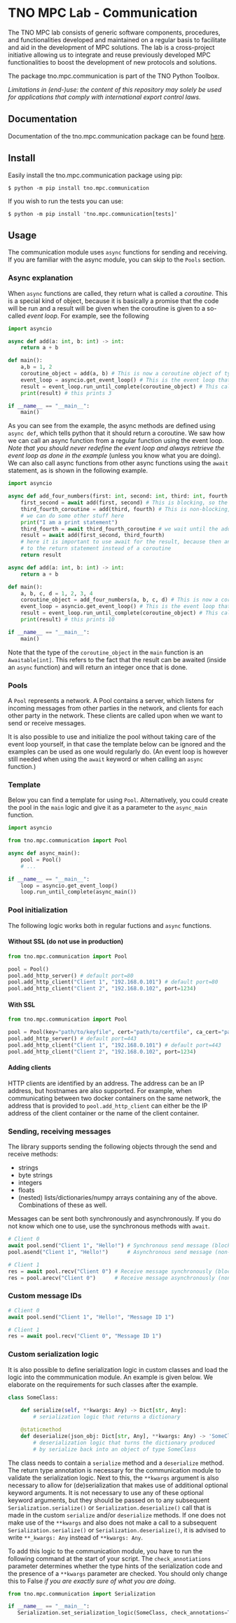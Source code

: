 # TNO MPC Lab - Communication

The TNO MPC lab consists of generic software components, procedures, and functionalities developed and maintained on a regular basis to facilitate and aid in the development of MPC solutions. The lab is a cross-project initiative allowing us to integrate and reuse previously developed MPC functionalities to boost the development of new protocols and solutions.

The package tno.mpc.communication is part of the TNO Python Toolbox.

*Limitations in (end-)use: the content of this repository may solely be used for applications that comply with international export control laws.*

## Documentation

Documentation of the tno.mpc.communication package can be found [here](https://docs.mpc.tno.nl/communication/2.0.2).

## Install

Easily install the tno.mpc.communication package using pip:
```console
$ python -m pip install tno.mpc.communication
```

If you wish to run the tests you can use:
```console
$ python -m pip install 'tno.mpc.communication[tests]'
```

## Usage

The communication module uses `async` functions for sending and receiving. If you are familiar
with the async module, you can skip to the `Pools` section.

### Async explanation
When `async` functions are called, they return what is called a *coroutine*.
This is a special kind of object, because it is basically a promise that the code will be run and
a result will be given when the coroutine is given to a so-called *event loop*.
For example, see the following

```python
import asyncio

async def add(a: int, b: int) -> int:
    return a + b

def main():
    a,b = 1, 2
    coroutine_object = add(a, b) # This is now a coroutine object of type Awaitable[int]
    event_loop = asyncio.get_event_loop() # This is the event loop that will run the coroutine
    result = event_loop.run_until_complete(coroutine_object) # This call starts the coroutine in the event loop
    print(result) # this prints 3

if __name__ == "__main__":
    main()
```

As you can see from the example, the async methods are defined using `async def`, which tells python
that it should return a coroutine. We saw how we can call an async function from a regular function
using the event loop. *Note that you should never redefine the event loop and always retrieve the
event loop as done in the example* (unless you know what you are doing). We can also call async
functions from other async functions using the `await` statement, as is shown in the following example.

```python
import asyncio

async def add_four_numbers(first: int, second: int, third: int, fourth: int) -> int:
    first_second = await add(first, second) # This is blocking, so the function will wait until this is done
    third_fourth_coroutine = add(third, fourth) # This is non-blocking, so the code will continue while the add(third,fourth) code starts running
    # we can do some other stuff here
    print("I am a print statement")
    third_fourth = await third_fourth_coroutine # we wait until the add(third,fourth) is done
    result = await add(first_second, third_fourth)
    # here it is important to use await for the result, because then an integer is produced and given
    # to the return statement instead of a coroutine
    return result

async def add(a: int, b: int) -> int:
    return a + b

def main():
    a, b, c, d = 1, 2, 3, 4
    coroutine_object = add_four_numbers(a, b, c, d) # This is now a coroutine object of type Awaitable[int]
    event_loop = asyncio.get_event_loop() # This is the event loop that will run the coroutine
    result = event_loop.run_until_complete(coroutine_object) # This call starts the coroutine in the event loop
    print(result) # this prints 10

if __name__ == "__main__":
    main()
```

Note that the type of the `coroutine_object` in the `main` function is an `Awaitable[int]`.
This refers to the fact that the result can be awaited (inside an `async` function) and will return an integer once that is done.

### Pools
A `Pool` represents a network. A Pool contains a server, which listens for incoming messages from
other parties in the network, and clients for each other party in the network. These clients are
called upon when we want to send or receive messages.

It is also possible to use and initialize the pool without taking care of the event loop 
yourself, in that case the template below can be ignored and the examples can be used as one 
would regularly do. (An event loop is however still needed when using the `await` keyword or 
when calling an `async` function.)

### Template
Below you can find a template for using `Pool`. Alternatively, you could create the pool in the
`main` logic and give it as a parameter to the `async_main` function.

```python
import asyncio

from tno.mpc.communication import Pool

async def async_main():
    pool = Pool()
    # ...

if __name__ == "__main__":
    loop = asyncio.get_event_loop()
    loop.run_until_complete(async_main())
```

### Pool initialization

The following logic works both in regular fuctions and `async` functions.
#### Without SSL (do not use in production)
```python
from tno.mpc.communication import Pool

pool = Pool()
pool.add_http_server() # default port=80
pool.add_http_client("Client 1", "192.168.0.101") # default port=80
pool.add_http_client("Client 2", "192.168.0.102", port=1234)
```

#### With SSL
```python
from tno.mpc.communication import Pool

pool = Pool(key="path/to/keyfile", cert="path/to/certfile", ca_cert="path/to/cafile")
pool.add_http_server() # default port=443
pool.add_http_client("Client 1", "192.168.0.101") # default port=443
pool.add_http_client("Client 2", "192.168.0.102", port=1234)
```

#### Adding clients
HTTP clients are identified by an address. The address can be an IP address, but hostnames are also supported. For example, when communicating between two docker containers on the same network, the address that is provided to `pool.add_http_client` can either be the IP address of the client container or the name of the client container.

### Sending, receiving messages 
The library supports sending the following objects through the send and receive methods:
- strings
- byte strings
- integers
- floats 
- (nested) lists/dictionaries/numpy arrays containing any of the above. Combinations of these as well.

Messages can be sent both synchronously and asynchronously.
If you do not know which one to use, use the synchronous methods with `await`.

```python
# Client 0
await pool.send("Client 1", "Hello!") # Synchronous send message (blocking)
pool.asend("Client 1", "Hello!")      # Asynchronous send message (non-blocking, schedule send task)

# Client 1
res = await pool.recv("Client 0") # Receive message synchronously (blocking)
res = pool.arecv("Client 0")      # Receive message asynchronously (non-blocking, returns Future if message did not arrive yet)
```

### Custom message IDs
```python
# Client 0
await pool.send("Client 1", "Hello!", "Message ID 1")

# Client 1
res = await pool.recv("Client 0", "Message ID 1")
```

### Custom serialization logic
It is also possible to define serialization logic in custom classes and load the logic into the commmunication module. An example is given below. We elaborate on the requirements for such classes after the example.

```python
class SomeClass:
    
    def serialize(self, **kwargs: Any) -> Dict[str, Any]:
        # serialization logic that returns a dictionary

    @staticmethod
    def deserialize(json_obj: Dict[str, Any], **kwargs: Any) -> 'SomeClass':
        # deserialization logic that turns the dictionary produced
        # by serialize back into an object of type SomeClass
```

The class needs to contain a `serialize` method and a `deserialize` method. The return type annotation is necessary for the 
communication module to validate the serialization logic.
Next to this, the `**kwargs` argument is also necessary to allow for (de)serialization that 
makes use of additional optional keyword arguments. It is not necessary to use any of these optional keyword 
arguments, but they should be passed on to any subsequent `Serialization.serialize()` or 
`Serialization.deserialize()` call that is made in the custom `serialize` and/or `deserialize` 
methods. If one does not make use of the `**kwargs` and also does not make a call to a subsequent 
`Serialization.serialize()` or `Serialization.deserialize()`, it is advised to write 
`**_kwargs: Any` instead of `**kwargs: Any`.



To add this logic to the communication module, you have to run the following command at the start of your script. The `check_annotiations` parameter determines whether
the type hints of the serialization code and the presence of a `**kwargs` parameter are checked. 
You should only change this to False *if you are exactly sure of what you are doing*.

```python
from tno.mpc.communication import Serialization

if __name__ == "__main__":
   Serialization.set_serialization_logic(SomeClass, check_annotations=True)
```


